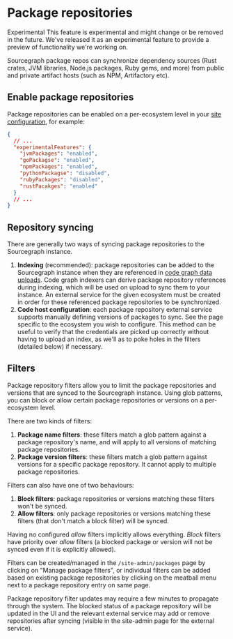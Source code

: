 # Package repositories

<aside class="experimental">
<p>
<span class="badge badge-experimental">Experimental</span> This feature is experimental and might change or be removed in the future. We've released it as an experimental feature to provide a preview of functionality we're working on.
</p>
</aside>

Sourcegraph package repos can synchronize dependency sources (Rust crates, JVM libraries, Node.js packages, Ruby gems, and more) from public and private artifact hosts (such as NPM, Artifactory etc).

## Enable package repositories

Package repositories can be enabled on a per-ecosystem level in your [site configuration](../config/site_config.md), for example:

```json
{
  // ...
  "experimentalFeatures": {
    "jvmPackages": "enabled",
    "goPackagse": "enabled",
    "npmPackages": "enabled",
    "pythonPackagse": "disabled",
    "rubyPackages": "disabled",
    "rustPacakges": "enabled"
  }
  // ...
}
```

## Repository syncing

There are generally two ways of syncing package repositories to the Sourcegraph instance.

1. **Indexing** (recommended): package repositories can be added to the Sourcegraph instance when they are referenced in [code graph data uploads](../../code_navigation/explanations/uploads.md). Code graph indexers can derive package repository references during indexing, which will be used on upload to sync them to your instance. An external service for the given ecosystem must be created in order for these referenced package repositories to be synchronized.
2. **Code host configuration**: each package repository external service supports manually defining versions of packages to sync. See the page specific to the ecosystem you wish to configure. This method can be useful to verify that the credentials are picked up correctly without having to upload an index, as we'll as to poke holes in the filters (detailed below) if necessary.

## Filters

Package repository filters allow you to limit the package repositories and versions that are synced to the Sourcegraph instance. Using glob patterns, you can block or allow certain package repositories or versions on a per-ecosystem level.

There are two kinds of filters:

1. **Package name filters**: these filters match a glob pattern against a package repository's name, and will apply to all versions of matching package repositories.
2. **Package version filters**: these filters match a glob pattern against versions for a specific package repository. It cannot apply to multiple package repositories.

Filters can also have one of two behaviours:

1. **Block filters**: package repositories or versions matching these filters won't be synced.
2. **Allow filters**: only package repositories or versions matching these filters (that don't match a block filter) will be synced.

Having no configured _allow_ filters implicitly allows everything. _Block_ filters have priority over _allow_ filters (a blocked package or version will not be synced even if it is explicitly allowed).

Filters can be created/managed in the `/site-admin/packages` page by clicking on "Manage package filters", or individual filters can be added based on existing package repositories by clicking on the meatball menu next to a package repository entry on same page.

Package repository filter updates may require a few minutes to propagate through the system. The blocked status of a package repository will be updated in the UI and the relevant external service may add or remove repositories after syncing (visible in the site-admin page for the external service).
